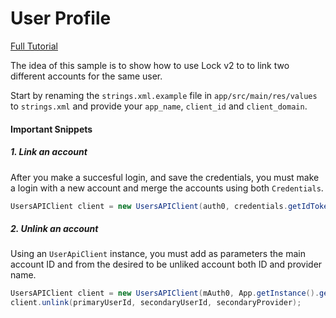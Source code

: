 # User Profile

[Full Tutorial](https://auth0.com/docs/quickstart/native/android/05-linking-accounts)

The idea of this sample is to show how to use Lock v2 to to link two different accounts for the same user.

Start by renaming the `strings.xml.example` file in `app/src/main/res/values` to `strings.xml` and provide your `app_name`, `client_id` and `client_domain`.

#### Important Snippets

##### 1. Link an account

After you make a succesful login, and save the credentials, you must make a login with a new account and merge the accounts using both `Credentials`.

```java
UsersAPIClient client = new UsersAPIClient(auth0, credentials.getIdToken());                client.link(App.getInstance().getUserCredentials().getIdToken(), secondaryCredentials.getIdToken());
```


##### 2. Unlink an account

Using an `UserApiClient` instance, you must add as parameters the main account ID and from the desired to be unliked account both ID and provider name.

```java
UsersAPIClient client = new UsersAPIClient(mAuth0, App.getInstance().getUserCredentials().getIdToken());
client.unlink(primaryUserId, secondaryUserId, secondaryProvider);
```
